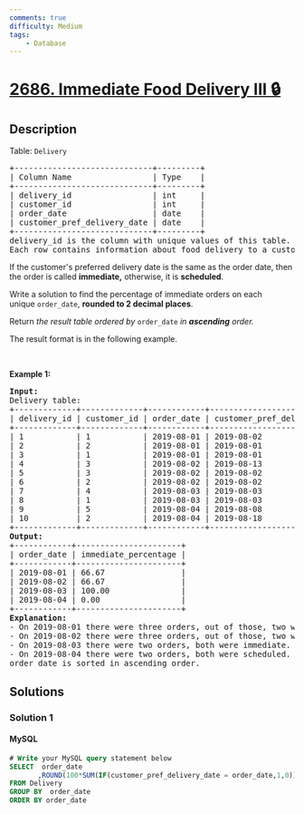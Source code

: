 ```yaml
---
comments: true
difficulty: Medium
tags:
    - Database
---
```


<!-- problem:start -->

# [2686. Immediate Food Delivery III 🔒](https://leetcode.com/problems/immediate-food-delivery-iii)

## Description

<!-- description:start -->

<p>Table: <code>Delivery</code></p>

<pre>
+-----------------------------+---------+
| Column Name                 | Type    |
+-----------------------------+---------+
| delivery_id                 | int     |
| customer_id                 | int     |
| order_date                  | date    |
| customer_pref_delivery_date | date    |
+-----------------------------+---------+
delivery_id is the column with unique values of this table.
Each row contains information about food delivery to a customer that makes an order at some date and specifies a preferred delivery date (on the order date or after it).
</pre>

<p>If the customer&#39;s preferred delivery date is the same as the order date, then the order is called <strong>immediate,</strong>&nbsp;otherwise, it is <strong>scheduled</strong>.</p>

<p>Write a solution&nbsp;to find the percentage of immediate orders on each unique&nbsp;<code>order_date</code>, <strong>rounded to 2 decimal places</strong>.&nbsp;</p>

<p>Return <em>the result table ordered by</em> <code>order_date</code> <em>in <strong>ascending</strong> order.</em></p>

<p>The&nbsp;result format is in the following example.</p>

<p>&nbsp;</p>
<p><strong class="example">Example 1:</strong></p>

<pre>
<strong>Input:</strong> 
Delivery table:
+-------------+-------------+------------+-----------------------------+
| delivery_id | customer_id | order_date | customer_pref_delivery_date |
+-------------+-------------+------------+-----------------------------+
| 1           | 1           | 2019-08-01 | 2019-08-02                  |
| 2           | 2           | 2019-08-01 | 2019-08-01                  |
| 3           | 1           | 2019-08-01 | 2019-08-01                  |
| 4           | 3           | 2019-08-02 | 2019-08-13                  |
| 5           | 3           | 2019-08-02 | 2019-08-02                  |
| 6           | 2           | 2019-08-02 | 2019-08-02                  |
| 7           | 4           | 2019-08-03 | 2019-08-03                  |
| 8           | 1           | 2019-08-03 | 2019-08-03                  |
| 9           | 5           | 2019-08-04 | 2019-08-08                  |
| 10          | 2           | 2019-08-04 | 2019-08-18                  |
+-------------+-------------+------------+-----------------------------+
<strong>Output:</strong> 
+------------+----------------------+
| order_date | immediate_percentage |
+------------+----------------------+
| 2019-08-01 | 66.67                |
| 2019-08-02 | 66.67                |
| 2019-08-03 | 100.00               |
| 2019-08-04 | 0.00                 |
+------------+----------------------+
<strong>Explanation:</strong> 
- On 2019-08-01 there were three orders, out of those, two were immediate and one was scheduled. So, immediate percentage for that date was 66.67.
- On 2019-08-02 there were three orders, out of those, two were immediate and one was scheduled. So, immediate percentage for that date was 66.67.
- On 2019-08-03 there were two orders, both were immediate. So, the immediate percentage for that date was 100.00.
- On 2019-08-04 there were two orders, both were scheduled. So, the immediate percentage for that date was 0.00.
order_date is sorted in ascending order.
</pre>

<!-- description:end -->

## Solutions

<!-- solution:start -->

### Solution 1

<!-- tabs:start -->

#### MySQL

```sql
# Write your MySQL query statement below
SELECT  order_date
       ,ROUND(100*SUM(IF(customer_pref_delivery_date = order_date,1,0))/COUNT(*),2) AS immediate_percentage
FROM Delivery
GROUP BY  order_date
ORDER BY order_date
```

<!-- tabs:end -->

<!-- solution:end -->

<!-- problem:end -->
